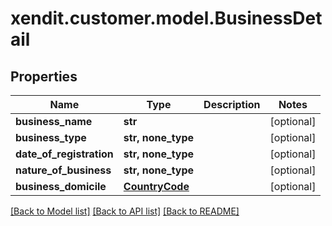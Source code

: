 # xendit.customer.model.BusinessDetail


## Properties
| Name | Type | Description | Notes |
| ------------ | ------------- | ------------- | ------------- |
| **business_name** | **str** |  | [optional]  |
| **business_type** | **str, none_type** |  | [optional]  |
| **date_of_registration** | **str, none_type** |  | [optional]  |
| **nature_of_business** | **str, none_type** |  | [optional]  |
| **business_domicile** | [**CountryCode**](CountryCode.md) |  | [optional]  |


[[Back to Model list]](../README.md#documentation-for-models) [[Back to API list]](../README.md#documentation-for-api-endpoints) [[Back to README]](../README.md)



